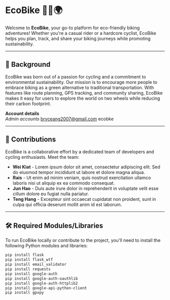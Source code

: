 # EcoBike 🚴‍♂️🌍

Welcome to **EcoBike**, your go-to platform for eco-friendly biking adventures! Whether you're a casual rider or a hardcore cyclist, EcoBike helps you plan, track, and share your biking journeys while promoting sustainability.

---

## 📖 Background

EcoBike was born out of a passion for cycling and a commitment to environmental sustainability. Our mission is to encourage more people to embrace biking as a green alternative to traditional transportation. With features like route planning, GPS tracking, and community sharing, EcoBike makes it easy for users to explore the world on two wheels while reducing their carbon footprint.

**Account details**  
*Admin accounts*
bryceang2007@gmail.com ecobke

---

## 👥 Contributions

EcoBike is a collaborative effort by a dedicated team of developers and cycling enthusiasts. Meet the team:

- **Wei Kiat** - Lorem ipsum dolor sit amet, consectetur adipiscing elit. Sed do eiusmod tempor incididunt ut labore et dolore magna aliqua.
- **Rais** - Ut enim ad minim veniam, quis nostrud exercitation ullamco laboris nisi ut aliquip ex ea commodo consequat.
- **Jun Hao** - Duis aute irure dolor in reprehenderit in voluptate velit esse cillum dolore eu fugiat nulla pariatur.
- **Teng Hang** - Excepteur sint occaecat cupidatat non proident, sunt in culpa qui officia deserunt mollit anim id est laborum.

---

## 🛠️ Required Modules/Libraries

To run EcoBike locally or contribute to the project, you'll need to install the following Python modules and libraries:

```bash
pip install flask
pip install flask_wtf
pip install email_validator
pip install requests
pip install google-auth
pip install google-auth-oauthlib
pip install google-auth-httplib2
pip install google-api-python-client
pip install gpxpy